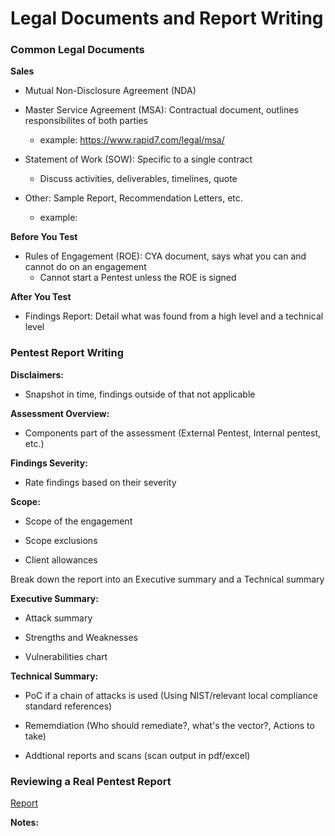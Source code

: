 # Legal Documents and Report Writing

### Common Legal Documents

**Sales**

- Mutual Non-Disclosure Agreement (NDA)

- Master Service Agreement (MSA): Contractual document, outlines responsibilites of both parties
	- example: https://www.rapid7.com/legal/msa/

- Statement of Work (SOW): Specific to a single contract
	- Discuss activities, deliverables, timelines, quote

- Other: Sample Report, Recommendation Letters, etc.
	- example: 

**Before You Test**

- Rules of Engagement (ROE): CYA document, says what you can and cannot do on an engagement
	- Cannot start a Pentest unless the ROE is signed

**After You Test**

- Findings Report: Detail what was found from a high level and a technical level

### Pentest Report Writing

**Disclaimers:**

- Snapshot in time, findings outside of that not applicable

**Assessment Overview:**

- Components part of the assessment (External Pentest, Internal pentest, etc.)

**Findings Severity:**

- Rate findings based on their severity

**Scope:**

- Scope of the engagement

- Scope exclusions

- Client allowances

Break down the report into an Executive summary and a Technical summary

**Executive Summary:**

- Attack summary

- Strengths and Weaknesses

- Vulnerabilities chart

**Technical Summary:**

- PoC if a chain of attacks is used (Using NIST/relevant local compliance standard references)

- Rememdiation (Who should remediate?, what's the vector?, Actions to take)

- Addtional reports and scans (scan output in pdf/excel)

### Reviewing a Real Pentest Report

[Report](./resources/TCMS-Demo-Corp-Security-Assessment-Findings-Report.pdf)

**Notes:**
